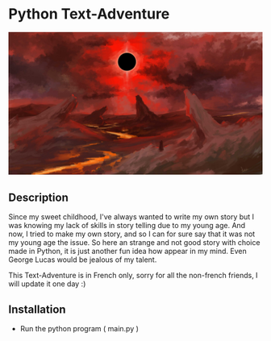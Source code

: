 # Python Text-Adventure
![](pictureReadMe.jpg)

## Description

Since my sweet childhood, I've always wanted to write my own story but I was knowing my lack of skills in story telling due to my young age.
And now, I tried to make my own story, and so I can for sure say that it was not my young age the issue.
So here an strange and not good story with choice made in Python, it is just another fun idea how appear in my mind.
Even George Lucas would be jealous of my talent.

This Text-Adventure is in French only, sorry for all the non-french friends, I will update it one day :)

## Installation
- Run the python program ( main.py )
